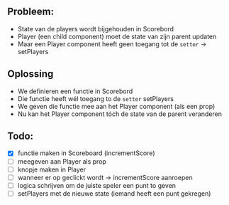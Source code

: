 ## Probleem:

- State van de players wordt bijgehouden in Scorebord
- Player (een child component) moet de state van zijn parent updaten
- Maar een Player component heeft geen toegang tot de `setter` -> setPlayers

## Oplossing

- We definieren een functie in Scorebord
- Die functie heeft wél toegang to de `setter` setPlayers
- We geven die functie mee aan het Player component (als een prop)
- Nu kan het Player component tóch de state van de parent veranderen

## Todo:

- [x] functie maken in Scoreboard (incrementScore)
- [ ] meegeven aan Player als prop
- [ ] knopje maken in Player
- [ ] wanneer er op geclickt wordt -> incrementScore aanroepen
- [ ] logica schrijven om de juiste speler een punt to geven
- [ ] setPlayers met de nieuwe state (iemand heeft een punt gekregen)
